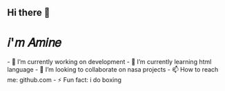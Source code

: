 ## Hi there 👋
 <h1>𝑖'𝑚 𝐴𝑚𝑖𝑛𝑒</h1>
- 🔭 I’m currently working on development
- 🌱 I’m currently learning html language
- 👯 I’m looking to collaborate on nasa projects
- 📫 How to reach me: github.com
- ⚡ Fun fact: i do boxing

